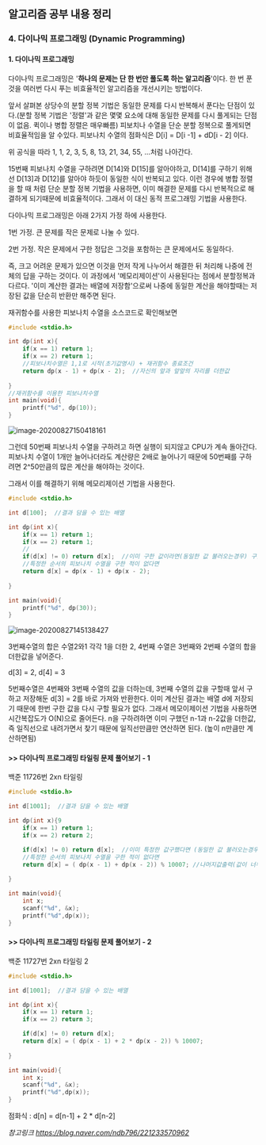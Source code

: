 ## 알고리즘 공부 내용 정리

### 4. 다이나믹 프로그래밍 (Dynamic Programming)

#### 1. 다이나믹 프로그래밍

다이나믹 프로그래밍은 '**하나의 문제는 단 한 번만 풀도록 하는 알고리즘**'이다. 한 번 푼것을 여러번 다시 푸는 비효율적인 알고리즘을 개선시키는 방법이다.

앞서 살펴본 상당수의 분할 정복 기법은 동일한 문제를 다시 반복해서 푼다는 단점이 있다.(분할 정복 기법은 '정렬'과 같은 몇몇 요소에 대해 동일한 문제를 다시 풀게되는 단점이 없음. 퀵이나 병합 정렬은 매우빠름) 피보치나 수열을 단순 분할 정복으로 풀게되면 비효율적임을 알 수있다. 피보나치 수열의 점화식은  D[i] = D[i -1] + dD[i - 2] 이다. 

위 공식을 따라 1, 1, 2, 3, 5, 8, 13, 21, 34, 55, ...처럼 나아간다.

15번째 피보나치 수열을 구하려면 D[14]와 D[15]를 알아야하고, D[14]를 구하기 위해선 D[13]과 D[12]를 알아야 하듯이 동일한 식이 반복되고 있다. 이런 경우에 병합 정렬을 할 때 처럼 단순 분할 정복 기법을 사용하면, 이미 해결한 문제를 다시 반복적으로 해결하게 되기때문에 비효율적이다. 그래서 이 대신 동적 프로그래밍 기법을 사용한다.

다이나믹 프로그래밍은 아래 2가지 가정 하에 사용한다.

1번 가정. 큰 문제를 작은 문제로 나눌 수 있다.

2번 가정. 작은 문제에서 구한 정답은 그것을 포함하는 큰 문제에서도 동일하다.

즉, 크고 어려운 문제가 있으면 이것을 먼저 작게 나누어서 해결한 뒤 처리해 나중에 전체의 답을 구하는 것이다. 이 과정에서 '메모리제이션'이 사용된다는 점에서 분할정복과 다르다. '이미 계산한 결과는 배열에 저장함'으로써 나중에 동일한 계산을 해야할때는 저장된 값을 단순히 반환만 해주면 된다. 

재귀함수를 사용한 피보나치 수열을  소스코드로 확인해보면

```c
#include <stdio.h> 

int dp(int x){
	if(x == 1) return 1;
	if(x == 2) return 1;  
	//피보나치수열은 1,1로 시작(초기값명시) + 재귀함수 종료조건
	return dp(x - 1) + dp(x - 2);  //자신의 앞과 앞앞의 자리를 더한값 
	 
}
//재귀함수를 이용한 피보나치수열 
int main(void){
	printf("%d", dp(10));
} 


```

![image-20200827150418161](C:\Users\Subin\AppData\Roaming\Typora\typora-user-images\image-20200827150418161.png)

그런데 50번째 피보나치 수열을 구하려고 하면 실행이 되지않고 CPU가 계속 돌아간다. 피보나치 수열이 1개만 늘어나더라도 계산량은 2배로 늘어나기 때문에 50번째를 구하려면 2^50만큼의 많은 계산을 해야하는 것이다.

그래서 이를 해결하기 위해 메모리제이션 기법을 사용한다.

```c
#include <stdio.h> 

int d[100];  //결과 담을 수 있는 배열 

int dp(int x){
	if(x == 1) return 1;
	if(x == 2) return 1;  
	//
	if(d[x] != 0) return d[x];  //이미 구한 값이라면(동일한 값 불러오는경우) 구한 값 자체 반환 
	//특정한 순서의 피보나치 수열을 구한 적이 없다면 
	return d[x] = dp(x - 1) + dp(x - 2);  
	 
}

int main(void){
	printf("%d", dp(30));
} 
```



![image-20200827145138427](C:\Users\Subin\AppData\Roaming\Typora\typora-user-images\image-20200827145138427.png)

3번째수열의 합은 수열2와1 각각 1을 더한 2, 4번째 수열은 3번째와 2번째 수열의 합을 더한값을 넣어준다.

d[3] = 2, d[4] = 3

5번째수열은 4번째와 3번째 수열의 값을 더하는데,  3번째 수열의 값을 구할때 앞서 구하고 저장해둔 d[3] = 2를 바로 가져와 반환한다. 이미 계산된 결과는 배열 d에 저장되기 때문에 한번 구한 값을 다시 구할 필요가 없다. 그래서 메모이제이션 기법을 사용하면 시간복잡도가 O(N)으로 줄어든다. n을 구하려하면 이미 구했던 n-1과 n-2값을 더한값, 즉 일직선으로 내려가면서 찾기 때문에 일직선만큼만 연산하면 된다. (높이 n만큼만 계산하면됨)



#### >> 다이나믹 프로그래밍 타일링 문제 풀어보기 - 1

백준 11726번 2xn 타일링

```c++
#include <stdio.h> 

int d[1001];  //결과 담을 수 있는 배열 

int dp(int x){9
	if(x == 1) return 1;
	if(x == 2) return 2;  

	if(d[x] != 0) return d[x];  //이미 특정한 값구했다면 (동일한 값 불러오는경우) 구한 값 자체 반환 
	//특정한 순서의 피보나치 수열을 구한 적이 없다면 
	return d[x] = ( dp(x - 1) + dp(x - 2)) % 10007; //나머지값출력(값이 너무 커지지않게) 
	 
}

int main(void){
	int x;
	scanf("%d", &x);
	printf("%d",dp(x));
} 
```



#### >> 다이나믹 프로그래밍 타일링 문제 풀어보기 - 2

백준 11727번 2xn 타일링 2

```c
#include <stdio.h> 

int d[1001];  //결과 담을 수 있는 배열 

int dp(int x){
	if(x == 1) return 1;
	if(x == 2) return 3;  

	if(d[x] != 0) return d[x];  
	return d[x] = ( dp(x - 1) + 2 * dp(x - 2)) % 10007; 
	 
}

int main(void){
	int x;
	scanf("%d", &x);
	printf("%d",dp(x));
} 

```

점화식 : d[n] = d[n-1] + 2 * d[n-2]



*참고링크 https://blog.naver.com/ndb796/221233570962*